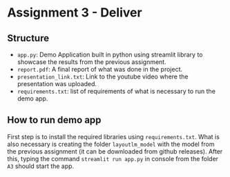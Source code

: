 # Assignment 3 - Deliver

## Structure

- `app.py`: Demo Application built in python using streamlit library to showcase the results from the previous assignment.
- `report.pdf`: A final report of what was done in the project.
- `presentation_link.txt`: Link to the youtube video where the presentation was uploaded.
- `requirements.txt`: list of requirements of what is necessary to run the demo app.

## How to run demo app

First step is to install the required libraries using `requirements.txt`. What is also necessary is creating the folder `layoutlm_model` with the model from the previous assignment (it can be downloaded from github releases). After this, typing the command `streamlit run app.py` in console from the folder `A3` should start the app.
